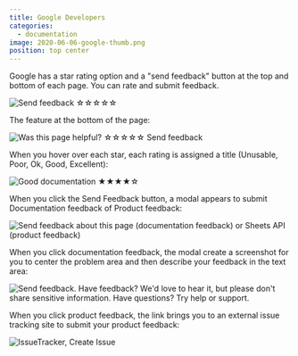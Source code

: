 ```yaml
---
title: Google Developers
categories:
  - documentation
image: 2020-06-06-google-thumb.png
position: top center
---
```


Google has a star rating option and a "send feedback" button at the top and bottom of each page. You can rate and submit feedback.

![Send feedback ☆☆☆☆☆](/feedback-library/img/2020-06-06-google.png)

The feature at the bottom of the page:

![Was this page helpful? ☆☆☆☆☆ Send feedback](/feedback-library/img/2020-06-06-google-6.png)

When you hover over each star, each rating is assigned a title (Unusable, Poor, Ok, Good, Excellent):

![Good documentation ★★★★☆](/feedback-library/img/2020-06-06-google-4.png)

When you click the Send Feedback button, a modal appears to submit Documentation feedback of Product feedback:

![Send feedback about this page (documentation feedback) or Sheets API (product feedback)](/feedback-library/img/2020-06-06-google-2.png)

When you click documentation feedback, the modal create a screenshot for you to center the problem area and then describe your feedback in the text area:

![Send feedback. Have feedback? We'd love to hear it, but please don't share sensitive information. Have questions? Try help or support.](/feedback-library/img/2020-06-06-google-3.png)

When you click product feedback, the link brings you to an external issue tracking site to submit your product feedback:

![IssueTracker, Create Issue](/feedback-library/img/2020-06-06-google-5.png)
